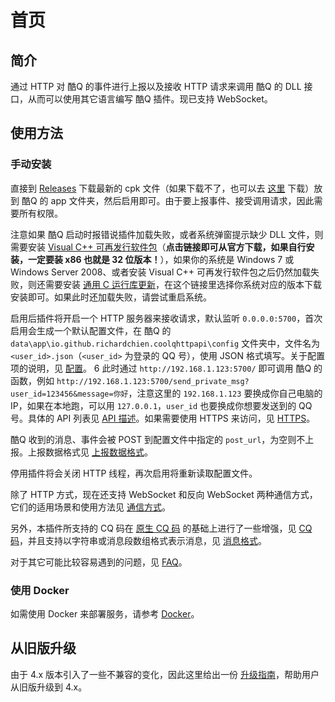 # 首页

## 简介

通过 HTTP 对 酷Q 的事件进行上报以及接收 HTTP 请求来调用 酷Q 的 DLL 接口，从而可以使用其它语言编写 酷Q 插件。现已支持 WebSocket。

## 使用方法

### 手动安装

直接到 [Releases](https://github.com/richardchien/coolq-http-api/releases) 下载最新的 cpk 文件（如果下载不了，也可以去 [这里](https://richardchien-my.sharepoint.com/:f:/g/personal/i_page_moe/Es6qKBFraipEh7Y8JFMQaPUBM0EHny0ixTDwYRbUGxDS0g?e=jP1woh) 下载）放到 酷Q 的 app 文件夹，然后启用即可。由于要上报事件、接受调用请求，因此需要所有权限。

注意如果 酷Q 启动时报错说插件加载失败，或者系统弹窗提示缺少 DLL 文件，则需要安装 [Visual C++ 可再发行软件包](https://aka.ms/vs/16/release/vc_redist.x86.exe)（**点击链接即可从官方下载，如果自行安装，一定要装 x86 也就是 32 位版本！**），如果你的系统是 Windows 7 或 Windows Server 2008、或者安装 Visual C++ 可再发行软件包之后仍然加载失败，则还需要安装 [通用 C 运行库更新](https://support.microsoft.com/zh-cn/help/3118401/update-for-universal-c-runtime-in-windows)，在这个链接里选择你系统对应的版本下载安装即可。如果此时还加载失败，请尝试重启系统。

启用后插件将开启一个 HTTP 服务器来接收请求，默认监听 `0.0.0.0:5700`，首次启用会生成一个默认配置文件，在 酷Q 的 `data\app\io.github.richardchien.coolqhttpapi\config` 文件夹中，文件名为 `<user_id>.json`（`<user_id>` 为登录的 QQ 号），使用 JSON 格式填写。关于配置项的说明，见 [配置](Configuration)。
6
此时通过 `http://192.168.1.123:5700/` 即可调用 酷Q 的函数，例如 `http://192.168.1.123:5700/send_private_msg?user_id=123456&message=你好`，注意这里的 `192.168.1.123` 要换成你自己电脑的 IP，如果在本地跑，可以用 `127.0.0.1`，`user_id` 也要换成你想要发送到的 QQ 号。具体的 API 列表见 [API 描述](API)。如果需要使用 HTTPS 来访问，见 [HTTPS](https://github.com/richardchien/coolq-http-api/wiki/HTTPS)。

酷Q 收到的消息、事件会被 POST 到配置文件中指定的 `post_url`，为空则不上报。上报数据格式见 [上报数据格式](Post)。

停用插件将会关闭 HTTP 线程，再次启用将重新读取配置文件。

除了 HTTP 方式，现在还支持 WebSocket 和反向 WebSocket 两种通信方式，它们的适用场景和使用方法见 [通信方式](CommunicationMethods)。

另外，本插件所支持的 CQ 码在 [原生 CQ 码](https://docs.cqp.im/manual/cqcode/) 的基础上进行了一些增强，见 [CQ 码](CQCode)，并且支持以字符串或消息段数组格式表示消息，见 [消息格式](Message)。

对于其它可能比较容易遇到的问题，见 [FAQ](https://github.com/richardchien/coolq-http-api/wiki/FAQ)。

### 使用 Docker

如需使用 Docker 来部署服务，请参考 [Docker](Docker)。

## 从旧版升级

由于 4.x 版本引入了一些不兼容的变化，因此这里给出一份 [升级指南](UpgradeGuide)，帮助用户从旧版升级到 4.x。
